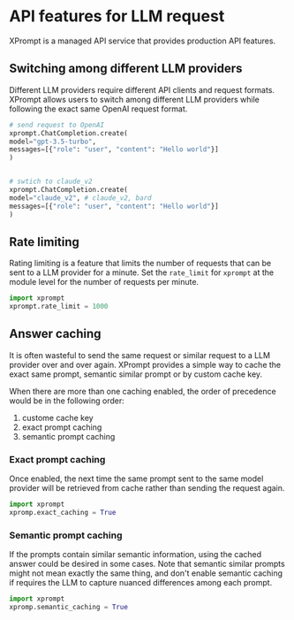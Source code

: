 # API features for LLM request
XPrompt is a managed API service that provides production API features.


## Switching among different LLM providers
Different LLM providers require different API clients and request formats. XPrompt allows users to switch among different LLM providers while following the exact same OpenAI request format.


```python
# send request to OpenAI
xprompt.ChatCompletion.create(
model="gpt-3.5-turbo",
messages=[{"role": "user", "content": "Hello world"}]
)


# swtich to claude_v2
xprompt.ChatCompletion.create(
model="claude_v2", # claude_v2, bard
messages=[{"role": "user", "content": "Hello world"}]
)
```


## Rate limiting
Rating limiting is a feature that limits the number of requests that can be sent to a LLM provider for a minute.
Set the `rate_limit` for `xprompt` at the module level for the number of requests per minute.


```python
import xprompt
xprompt.rate_limit = 1000
```



## Answer caching
It is often wasteful to send the same request or similar request to a LLM provider over and over again. XPrompt provides a simple way to cache the exact same prompt, semantic similar prompt or by custom cache key.


When there are more than one caching enabled, the order of precedence would be in the following order:
1. custome cache key
2. exact prompt caching
3. semantic prompt caching


### Exact prompt caching
Once enabled, the next time the same prompt sent to the same model provider will be retrieved from cache rather than sending the request again.


```python
import xprompt
xpromp.exact_caching = True
```


### Semantic prompt caching
If the prompts contain similar semantic information, using the cached answer could be desired in some cases. Note that semantic similar prompts might not mean exactly the same thing, and don't enable semantic caching if requires the LLM to capture nuanced differences among each prompt.


```python
import xprompt
xpromp.semantic_caching = True
```





